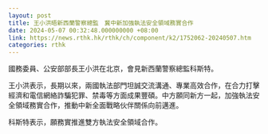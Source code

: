 ```yaml
---
layout: post
title: 王小洪晤新西蘭警察總監　冀中新加強執法安全領域務實合作
date: 2024-05-07 00:32:48.000000000 +08:00
link: https://news.rthk.hk/rthk/ch/component/k2/1752062-20240507.htm
categories: rthk
---
```


國務委員、公安部部長王小洪在北京，會見新西蘭警察總監科斯特。

王小洪表示，長期以來，兩國執法部門坦誠交流溝通、專業高效合作，在合力打擊經濟和電信網絡詐騙犯罪、禁毒等方面成果豐碩。中方願同新方一起，加強執法安全領域務實合作，推動中新全面戰略伙伴關係向前邁進。

科斯特表示，願務實推進雙方執法安全領域合作。
